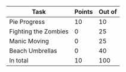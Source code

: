 Task | Points | Out of
--- | --- | ---
Pie Progress | 10 | 10
Fighting the Zombies | 0 | 25
Manic Moving | 0 | 25
Beach Umbrellas | 0 | 40
In total | 10 | 100
